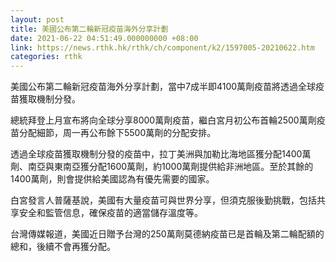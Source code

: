 ```yaml
---
layout: post
title: 美國公布第二輪新冠疫苗海外分享計劃
date: 2021-06-22 04:51:49.000000000 +08:00
link: https://news.rthk.hk/rthk/ch/component/k2/1597005-20210622.htm
categories: rthk
---
```


美國公布第二輪新冠疫苗海外分享計劃，當中7成半即4100萬劑疫苗將透過全球疫苗獲取機制分發。

總統拜登上月宣布將向全球分享8000萬劑疫苗，繼白宮月初公布首輪2500萬劑疫苗分配細節，周一再公布餘下5500萬劑的分配安排。

透過全球疫苗獲取機制分發的疫苗中，拉丁美洲與加勒比海地區獲分配1400萬劑、南亞與東南亞獲分配1600萬劑，約1000萬劑提供給非洲地區。至於其餘的1400萬劑，則會提供給美國認為有優先需要的國家。

白宮發言人普薩基說，美國有大量疫苗可與世界分享，但須克服後勤挑戰，包括共享安全和監管信息，確保疫苗的適當儲存溫度等。

台灣傳媒報道，美國近日贈予台灣的250萬劑莫德納疫苗已是首輪及第二輪配額的總和，後續不會再獲分配。
